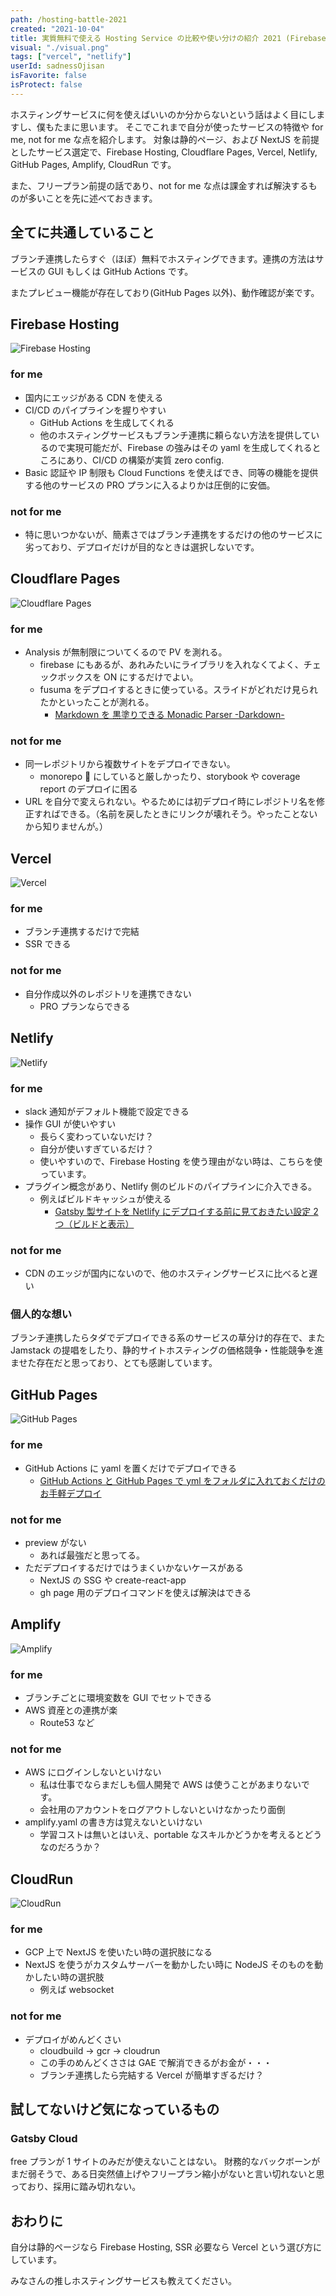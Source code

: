 ```yaml
---
path: /hosting-battle-2021
created: "2021-10-04"
title: 実質無料で使える Hosting Service の比較や使い分けの紹介 2021 (Firebase Hosting, Cloudflare Pages, Vercel, Netlify, GitHub Pages, Amplify, CloudRun)
visual: "./visual.png"
tags: ["vercel", "netlify"]
userId: sadnessOjisan
isFavorite: false
isProtect: false
---
```


ホスティングサービスに何を使えばいいのか分からないという話はよく目にしますし、僕もたまに思います。
そこでこれまで自分が使ったサービスの特徴や for me, not for me な点を紹介します。
対象は静的ページ、および NextJS を前提としたサービス選定で、Firebase Hosting, Cloudflare Pages, Vercel, Netlify, GitHub Pages, Amplify, CloudRun です。

また、フリープラン前提の話であり、not for me な点は課金すれば解決するものが多いことを先に述べておきます。

## 全てに共通していること

ブランチ連携したらすぐ（ほぼ）無料でホスティングできます。連携の方法はサービスの GUI もしくは GitHub Actions です。

またプレビュー機能が存在しており(GitHub Pages 以外)、動作確認が楽です。

## Firebase Hosting

![Firebase Hosting](./fh.png)

### for me

- 国内にエッジがある CDN を使える
- CI/CD のパイプラインを握りやすい
  - GitHub Actions を生成してくれる
  - 他のホスティングサービスもブランチ連携に頼らない方法を提供しているので実現可能だが、Firebase の強みはその yaml を生成してくれるところにあり、CI/CD の構築が実質 zero config.
- Basic 認証や IP 制限も Cloud Functions を使えばでき、同等の機能を提供する他のサービスの PRO プランに入るよりかは圧倒的に安価。

### not for me

- 特に思いつかないが、簡素さではブランチ連携をするだけの他のサービスに劣っており、デプロイだけが目的なときは選択しないです。

## Cloudflare Pages

![Cloudflare Pages](./cp.png)

### for me

- Analysis が無制限についてくるので PV を測れる。
  - firebase にもあるが、あれみたいにライブラリを入れなくてよく、チェックボックスを ON にするだけでよい。
  - fusuma をデプロイするときに使っている。スライドがどれだけ見られたかといったことが測れる。
    - [Markdown を 黒塗りできる Monadic Parser -Darkdown-](https://darkdown-slide.pages.dev/)

### not for me

- 同一レポジトリから複数サイトをデプロイできない。
  - monorepo  にしていると厳しかったり、storybook や coverage report のデプロイに困る
- URL を自分で変えられない。やるためには初デプロイ時にレポジトリ名を修正すればできる。（名前を戻したときにリンクが壊れそう。やったことないから知りませんが。）

## Vercel

![Vercel](./ve.png)

### for me

- ブランチ連携するだけで完結
- SSR できる

### not for me

- 自分作成以外のレポジトリを連携できない
  - PRO プランならできる

## Netlify

![Netlify](./netlify.png)

### for me

- slack 通知がデフォルト機能で設定できる
- 操作 GUI が使いやすい
  - 長らく変わっていないだけ？
  - 自分が使いすぎているだけ？
  - 使いやすいので、Firebase Hosting を使う理由がない時は、こちらを使っています。
- プラグイン概念があり、Netlify 側のビルドのパイプラインに介入できる。
  - 例えばビルドキャッシュが使える
    - [Gatsby 製サイトを Netlify にデプロイする前に見ておきたい設定 2 つ（ビルドと表示）](https://blog.ojisan.io/gatsby-meet-netlify)

### not for me

- CDN のエッジが国内にないので、他のホスティングサービスに比べると遅い

### 個人的な想い

ブランチ連携したらタダでデプロイできる系のサービスの草分け的存在で、また Jamstack の提唱をしたり、静的サイトホスティングの価格競争・性能競争を進ませた存在だと思っており、とても感謝しています。

## GitHub Pages

![GitHub Pages](./gp.png)

### for me

- GitHub Actions に yaml を置くだけでデプロイできる
  - [GitHub Actions と GitHub Pages で yml をフォルダに入れておくだけのお手軽デプロイ](https://taihi-blog-ojisan-io-f7lfnpnsh-ojisan.vercel.app/gha-ghpage)

### not for me

- preview がない
  - あれば最強だと思ってる。
- ただデプロイするだけではうまくいかないケースがある
  - NextJS の SSG や create-react-app
  - gh page 用のデプロイコマンドを使えば解決はできる

## Amplify

![Amplify](./aa.png)

### for me

- ブランチごとに環境変数を GUI でセットできる
- AWS 資産との連携が楽
  - Route53 など

### not for me

- AWS にログインしないといけない
  - 私は仕事でならまだしも個人開発で AWS は使うことがあまりないです。
  - 会社用のアカウントをログアウトしないといけなかったり面倒
- amplify.yaml の書き方は覚えないといけない
  - 学習コストは無いとはいえ、portable なスキルかどうかを考えるとどうなのだろうか？

## CloudRun

![CloudRun](./cr.png)

### for me

- GCP 上で NextJS を使いたい時の選択肢になる
- NextJS を使うがカスタムサーバーを動かしたい時に NodeJS そのものを動かしたい時の選択肢
  - 例えば websocket

### not for me

- デプロイがめんどくさい
  - cloudbuild -> gcr -> cloudrun
  - この手のめんどくささは GAE で解消できるがお金が・・・
  - ブランチ連携したら完結する Vercel が簡単すぎるだけ？

## 試してないけど気になっているもの

### Gatsby Cloud

free プランが 1 サイトのみだが使えないことはない。
財務的なバックボーンがまだ弱そうで、ある日突然値上げやフリープラン縮小がないと言い切れないと思っており、採用に踏み切れない。

## おわりに

自分は静的ページなら Firebase Hosting, SSR 必要なら Vercel という選び方にしています。

みなさんの推しホスティングサービスも教えてください。
